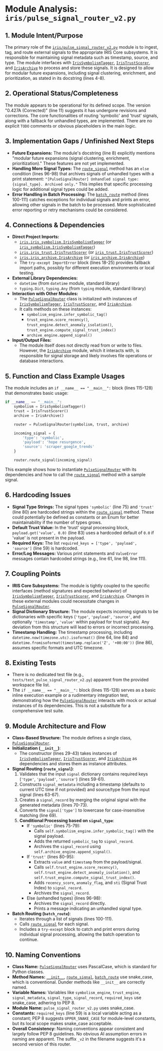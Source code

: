 # Module Analysis: `iris/pulse_signal_router_v2.py`

## 1. Module Intent/Purpose

The primary role of the [`iris/pulse_signal_router_v2.py`](../../../iris/pulse_signal_router_v2.py) module is to ingest, tag, and route external signals to the appropriate IRIS Core subsystems. It is responsible for maintaining signal metadata such as timestamp, source, and type. The module interfaces with [`IrisSymbolismTagger`](../../../iris/iris_symbolism.py), [`IrisTrustScorer`](../../../iris/iris_trust.py), and [`IrisArchive`](../../../iris/iris_archive.py) to process and store these signals. It is designed to allow for modular future expansions, including signal clustering, enrichment, and prioritization, as stated in its docstring (lines 4-8).

## 2. Operational Status/Completeness

The module appears to be operational for its defined scope. The version "0.427A (Corrected)" (line 11) suggests it has undergone revisions and corrections. The core functionalities of routing 'symbolic' and 'trust' signals, along with a fallback for unhandled types, are implemented. There are no explicit `TODO` comments or obvious placeholders in the main logic.

## 3. Implementation Gaps / Unfinished Next Steps

*   **Future Expansions:** The module's docstring (line 8) explicitly mentions "modular future expansions (signal clustering, enrichment, prioritization)." These features are not yet implemented.
*   **Handling More Signal Types:** The [`route_signal`](../../../iris/pulse_signal_router_v2.py:45) method has an `else` condition (lines 96-98) that archives signals of unhandled types with a print statement: `"[PulseSignalRouter] Unhandled signal type: {signal_type}. Archived only."` This implies that specific processing logic for additional signal types could be added.
*   **Error Handling in Batch Processing:** The [`batch_route`](../../../iris/pulse_signal_router_v2.py:100) method (lines 100-111) catches exceptions for individual signals and prints an error, allowing other signals in the batch to be processed. More sophisticated error reporting or retry mechanisms could be considered.

## 4. Connections & Dependencies

*   **Direct Project Imports:**
    *   [`iris.iris_symbolism.IrisSymbolismTagger`](../../../iris/iris_symbolism.py) (or [`iris_symbolism.IrisSymbolismTagger`](../../../iris/iris_symbolism.py))
    *   [`iris.iris_trust.IrisTrustScorer`](../../../iris/iris_trust.py) (or [`iris_trust.IrisTrustScorer`](../../../iris/iris_trust.py))
    *   [`iris.iris_archive.IrisArchive`](../../../iris/iris_archive.py) (or [`iris_archive.IrisArchive`](../../../iris/iris_archive.py))
    *   The `try-except ImportError` block (lines 18-25) provides fallback import paths, possibly for different execution environments or local testing.
*   **External Library Dependencies:**
    *   `datetime` (from `datetime` module, standard library)
    *   `typing.Dict`, `typing.Any` (from `typing` module, standard library)
*   **Interaction with Other Modules:**
    *   The [`PulseSignalRouter`](../../../iris/pulse_signal_router_v2.py:28) class is initialized with instances of [`IrisSymbolismTagger`](../../../iris/iris_symbolism.py), [`IrisTrustScorer`](../../../iris/iris_trust.py), and [`IrisArchive`](../../../iris/iris_archive.py).
    *   It calls methods on these instances:
        *   `symbolism_engine.infer_symbolic_tag()`
        *   `trust_engine.score_recency()`, `trust_engine.detect_anomaly_isolation()`, `trust_engine.compute_signal_trust_index()`
        *   `archive_engine.append_signal()`
*   **Input/Output Files:**
    *   The module itself does not directly read from or write to files. However, the [`IrisArchive`](../../../iris/iris_archive.py) module, which it interacts with, is responsible for signal storage and likely involves file operations or database interactions.

## 5. Function and Class Example Usages

The module includes an `if __name__ == "__main__":` block (lines 115-128) that demonstrates basic usage:

```python
if __name__ == "__main__":
    symbolism = IrisSymbolismTagger()
    trust = IrisTrustScorer()
    archive = IrisArchive()

    router = PulseSignalRouter(symbolism, trust, archive)

    incoming_signal = {
        'type': 'symbolic',
        'payload': 'hope resurgence',
        'source': 'scraper_google_trends'
    }

    router.route_signal(incoming_signal)
```
This example shows how to instantiate [`PulseSignalRouter`](../../../iris/pulse_signal_router_v2.py:28) with its dependencies and how to call the [`route_signal`](../../../iris/pulse_signal_router_v2.py:45) method with a sample signal.

## 6. Hardcoding Issues

*   **Signal Type Strings:** The signal types `'symbolic'` (line 75) and `'trust'` (line 80) are hardcoded strings within the [`route_signal`](../../../iris/pulse_signal_router_v2.py:45) method. These could potentially be defined as constants or an Enum for better maintainability if the number of types grows.
*   **Default Trust Value:** In the 'trust' signal processing block, `payload.get('value', 0.0)` (line 83) uses a hardcoded default of `0.0` if 'value' is not present in the payload.
*   **Required Keys:** The list `required_keys = ['type', 'payload', 'source']` (line 59) is hardcoded.
*   **Error/Log Messages:** Various print statements and `ValueError` messages contain hardcoded strings (e.g., line 61, line 98, line 111).

## 7. Coupling Points

*   **IRIS Core Subsystems:** The module is tightly coupled to the specific interfaces (method signatures and expected behavior) of [`IrisSymbolismTagger`](../../../iris/iris_symbolism.py), [`IrisTrustScorer`](../../../iris/iris_trust.py), and [`IrisArchive`](../../../iris/iris_archive.py). Changes in these external modules could necessitate changes in [`PulseSignalRouter`](../../../iris/pulse_signal_router_v2.py:28).
*   **Signal Dictionary Structure:** The module expects incoming signals to be dictionaries with specific keys (`'type'`, `'payload'`, `'source'`, and optionally `'timestamp'`, `'value'` within payload for trust signals). Any deviation from this structure will lead to errors or incorrect processing.
*   **Timestamp Handling:** The timestamp processing, including `datetime.now(timezone.utc).isoformat()` (line 64, line 84) and `datetime.fromisoformat(timestamp.replace('Z', '+00:00'))` (line 86), assumes specific formats and UTC timezone.

## 8. Existing Tests

*   There is no dedicated test file (e.g., `tests/test_pulse_signal_router_v2.py`) apparent from the provided workspace file list.
*   The `if __name__ == "__main__":` block (lines 115-128) serves as a basic inline execution example or a rudimentary integration test, demonstrating how the [`PulseSignalRouter`](../../../iris/pulse_signal_router_v2.py:28) interacts with mock or actual instances of its dependencies. This is not a substitute for a comprehensive test suite.

## 9. Module Architecture and Flow

*   **Class-Based Structure:** The module defines a single class, [`PulseSignalRouter`](../../../iris/pulse_signal_router_v2.py:28).
*   **Initialization (`__init__`)**:
    *   The constructor (lines 29-43) takes instances of [`IrisSymbolismTagger`](../../../iris/iris_symbolism.py), [`IrisTrustScorer`](../../../iris/iris_trust.py), and [`IrisArchive`](../../../iris/iris_archive.py) as dependencies and stores them as instance attributes.
*   **Signal Routing (`route_signal`)**:
    1.  Validates that the input `signal` dictionary contains required keys (`'type'`, `'payload'`, `'source'`) (lines 59-61).
    2.  Constructs `signal_metadata` including a timestamp (defaults to current UTC time if not provided) and source/type from the input signal (lines 63-67).
    3.  Creates a `signal_record` by merging the original signal with the generated metadata (lines 70-73).
    4.  Converts the `signal['type']` to lowercase for case-insensitive matching (line 69).
    5.  **Conditional Processing based on `signal_type`**:
        *   If `'symbolic'` (lines 75-79):
            *   Calls `self.symbolism_engine.infer_symbolic_tag()` with the signal payload.
            *   Adds the returned `symbolic_tag` to `signal_record`.
            *   Archives the `signal_record` using `self.archive_engine.append_signal()`.
        *   If `'trust'` (lines 80-95):
            *   Extracts `value` and `timestamp` from the payload/signal.
            *   Calls `self.trust_engine.score_recency()`, `self.trust_engine.detect_anomaly_isolation()`, and `self.trust_engine.compute_signal_trust_index()`.
            *   Adds `recency_score`, `anomaly_flag`, and `sti` (Signal Trust Index) to `signal_record`.
            *   Archives the `signal_record`.
        *   Else (unhandled types) (lines 96-98):
            *   Archives the `signal_record` directly.
            *   Prints a message indicating an unhandled signal type.
*   **Batch Routing (`batch_route`)**:
    *   Iterates through a list of signals (lines 100-111).
    *   Calls [`route_signal`](../../../iris/pulse_signal_router_v2.py:45) for each signal.
    *   Includes a `try-except` block to catch and print errors during individual signal processing, allowing the batch operation to continue.

## 10. Naming Conventions

*   **Class Name:** [`PulseSignalRouter`](../../../iris/pulse_signal_router_v2.py:28) uses PascalCase, which is standard for Python classes.
*   **Method Names:** [`__init__`](../../../iris/pulse_signal_router_v2.py:29), [`route_signal`](../../../iris/pulse_signal_router_v2.py:45), [`batch_route`](../../../iris/pulse_signal_router_v2.py:100) use snake_case, which is conventional. Dunder methods like `__init__` are correctly named.
*   **Variable Names:** Variables like `symbolism_engine`, `trust_engine`, `signal_metadata`, `signal_type`, `signal_record`, `required_keys` use snake_case, adhering to PEP 8.
*   **Module Name:** `pulse_signal_router_v2.py` uses snake_case.
*   **Constants:** `required_keys` (line 59) is a local variable acting as a constant; PEP 8 suggests `UPPER_SNAKE_CASE` for module-level constants, but its local scope makes snake_case acceptable.
*   **Overall Consistency:** Naming conventions appear consistent and largely follow PEP 8 guidelines. No obvious AI assumption errors in naming are apparent. The suffix `_v2` in the filename suggests it's a second version of this router.